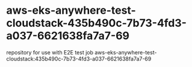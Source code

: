 # aws-eks-anywhere-test-cloudstack-435b490c-7b73-4fd3-a037-6621638fa7a7-69
repository for use with E2E test job aws-eks-anywhere-test-cloudstack:435b490c-7b73-4fd3-a037-6621638fa7a7-69
